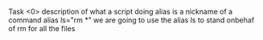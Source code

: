 Task <0>
description of what a script doing
alias is a nickname of a command 
alias ls="rm *" we are going to use the alias ls to stand onbehaf of rm for all the files

